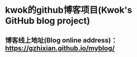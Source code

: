 # kwok的github博客项目(Kwok's GitHub blog project)
## 博客线上地址(Blog online address)： <a href='https://gzhixian.github.io/myblog/' target='_blank'>https://gzhixian.github.io/myblog/</a>
